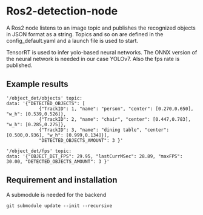 # Ros2-detection-node

A Ros2 node listens to an image topic and publishes the recognized objects in JSON format as a string.
Topics and so on are defined in the config_default.yaml and a launch file is used to start.

TensorRT is used to infer yolo-based neural networks.
The ONNX version of the neural network is needed in our case YOLOv7.
Also the fps rate is published.

## Example results

```
'/object_det/objects' topic:
data: '{"DETECTED_OBJECTS": [
            {"TrackID": 1, "name": "person", "center": [0.270,0.650], "w_h": [0.539,0.526]},
            {"TrackID": 2, "name": "chair", "center": [0.447,0.783], "w_h": [0.285,0.275]}, 
            {"TrackID": 3, "name": "dining table", "center": [0.500,0.936], "w_h": [0.999,0.134]}],
            "DETECTED_OBJECTS_AMOUNT": 3 }'
```

```
'/object_det/fps' topic:
data: '{"OBJECT_DET_FPS": 29.95, "lastCurrMSec": 28.89, "maxFPS": 30.00, "DETECTED_OBJECTS_AMOUNT": 3 }'
```


## Requirement and installation

A submodule is needed for the backend
```
git submodule update --init --recursive
```
